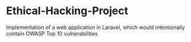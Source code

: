# Ethical-Hacking-Project
Implementation of a web application in Laravel, which would intentionally contain OWASP Top 10 vulnerabilities
